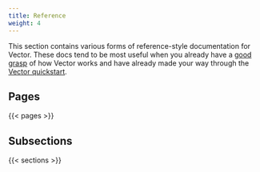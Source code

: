 ```yaml
---
title: Reference
weight: 4
---
```


This section contains various forms of reference-style documentation for Vector. These docs tend to
be most useful when you already have a [good grasp][about] of how Vector works and have already
made your way through the [Vector quickstart][quickstart].

## Pages

{{< pages >}}

## Subsections

{{< sections >}}

[about]: /docs/about
[quickstart]: /docs/setup/quickstart
